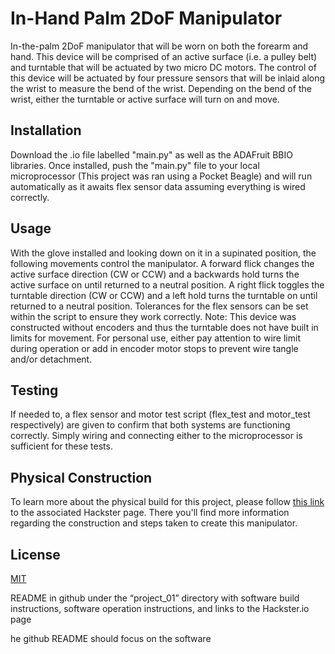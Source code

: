 # In-Hand Palm 2DoF Manipulator
In-the-palm 2DoF manipulator that will be worn on both the forearm and hand. This device will be comprised of an active surface (i.e. a pulley belt) and turntable that will be actuated by two micro DC motors. The control of this device will be actuated by four pressure sensors that will be inlaid along the wrist to measure the bend of the wrist. Depending on the bend of the wrist, either the turntable or active surface will turn on and move.

## Installation

Download the .io file labelled "main.py" as well as the ADAFruit BBIO libraries. Once installed, push the "main.py" file to your local microprocessor (This project was ran using a Pocket Beagle) and will run automatically as it awaits flex sensor data assuming everything is wired correctly.

## Usage

With the glove installed and looking down on it in a supinated position, the following movements control the manipulator. A forward flick changes the active surface direction (CW or CCW) and a backwards hold turns the active surface on until returned to a neutral position. A right flick toggles the turntable direction (CW or CCW) and a left hold turns the turntable on until returned to a neutral position. Tolerances for the flex sensors can be set within the script to ensure they work correctly.
Note: This device was constructed without encoders and thus the turntable does not have built in limits for movement. For personal use, either pay attention to wire limit during operation or add in encoder motor stops to prevent wire tangle and/or detachment.

## Testing

If needed to, a flex sensor and motor test script (flex_test and motor_test respectively) are given to confirm that both systems are functioning correctly. Simply wiring and connecting either to the microprocessor is sufficient for these tests.

## Physical Construction

To learn more about the physical build for this project, please follow [this link](www.google.com) to the associated Hackster page. There you'll find more information regarding the construction and steps taken to create this manipulator.

## License

[MIT](https://choosealicense.com/licenses/mit/)

README in github under the “project_01” directory with software build instructions, software operation
instructions, and links to the Hackster.io page

he github README
should focus on the software